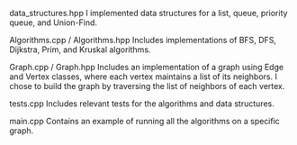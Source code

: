 data_structures.hpp
I implemented data structures for a list, queue, priority queue, and Union-Find.

Algorithms.cpp / Algorithms.hpp
Includes implementations of BFS, DFS, Dijkstra, Prim, and Kruskal algorithms.

Graph.cpp / Graph.hpp
Includes an implementation of a graph using Edge and Vertex classes,
where each vertex maintains a list of its neighbors.
I chose to build the graph by traversing the list of neighbors of each vertex.

tests.cpp
Includes relevant tests for the algorithms and data structures.

main.cpp
Contains an example of running all the algorithms on a specific graph.